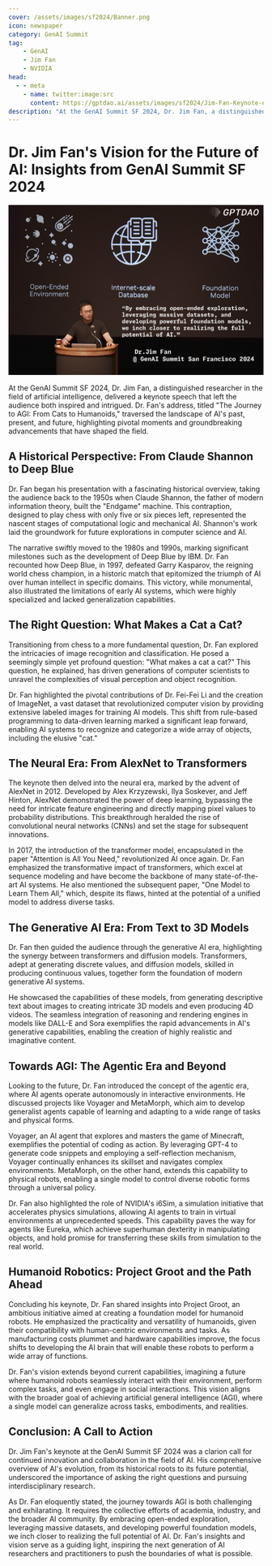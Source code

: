 ```yaml
---
cover: /assets/images/sf2024/Banner.png
icon: newspaper
category: GenAI Summit
tag:
    - GenAI
    - Jim Fan
    - NVIDIA
head:
  - - meta
    - name: twitter:image:src
      content: https://gptdao.ai/assets/images/sf2024/Jim-Fan-Keynote-en.png
description: "At the GenAI Summit SF 2024, Dr. Jim Fan, a distinguished researcher in the field of artificial intelligence, delivered a keynote speech that left the audience both inspired and intrigued. Dr. Fan's address, titled The Journey to AGI: From Cats to Humanoids, traversed the landscape of AI's past, present, and future, highlighting pivotal moments and groundbreaking advancements that have shaped the field."
---
```


# Dr. Jim Fan's Vision for the Future of AI: Insights from GenAI Summit SF 2024

![Dr. Jim Fan Keynote Speech at GenAI Summit San Francisco 2024](/assets/images/sf2024/Jim-Fan-Keynote-en.png)

At the GenAI Summit SF 2024, Dr. Jim Fan, a distinguished researcher in the field of artificial intelligence, delivered a keynote speech that left the audience both inspired and intrigued. Dr. Fan's address, titled "The Journey to AGI: From Cats to Humanoids," traversed the landscape of AI's past, present, and future, highlighting pivotal moments and groundbreaking advancements that have shaped the field.

## A Historical Perspective: From Claude Shannon to Deep Blue
Dr. Fan began his presentation with a fascinating historical overview, taking the audience back to the 1950s when Claude Shannon, the father of modern information theory, built the "Endgame" machine. This contraption, designed to play chess with only five or six pieces left, represented the nascent stages of computational logic and mechanical AI. Shannon's work laid the groundwork for future explorations in computer science and AI.

The narrative swiftly moved to the 1980s and 1990s, marking significant milestones such as the development of Deep Blue by IBM. Dr. Fan recounted how Deep Blue, in 1997, defeated Garry Kasparov, the reigning world chess champion, in a historic match that epitomized the triumph of AI over human intellect in specific domains. This victory, while monumental, also illustrated the limitations of early AI systems, which were highly specialized and lacked generalization capabilities.

## The Right Question: What Makes a Cat a Cat?
Transitioning from chess to a more fundamental question, Dr. Fan explored the intricacies of image recognition and classification. He posed a seemingly simple yet profound question: "What makes a cat a cat?" This question, he explained, has driven generations of computer scientists to unravel the complexities of visual perception and object recognition.

Dr. Fan highlighted the pivotal contributions of Dr. Fei-Fei Li and the creation of ImageNet, a vast dataset that revolutionized computer vision by providing extensive labeled images for training AI models. This shift from rule-based programming to data-driven learning marked a significant leap forward, enabling AI systems to recognize and categorize a wide array of objects, including the elusive "cat."

## The Neural Era: From AlexNet to Transformers
The keynote then delved into the neural era, marked by the advent of AlexNet in 2012. Developed by Alex Krzyzewski, Ilya Soskever, and Jeff Hinton, AlexNet demonstrated the power of deep learning, bypassing the need for intricate feature engineering and directly mapping pixel values to probability distributions. This breakthrough heralded the rise of convolutional neural networks (CNNs) and set the stage for subsequent innovations.

In 2017, the introduction of the transformer model, encapsulated in the paper "Attention is All You Need," revolutionized AI once again. Dr. Fan emphasized the transformative impact of transformers, which excel at sequence modeling and have become the backbone of many state-of-the-art AI systems. He also mentioned the subsequent paper, "One Model to Learn Them All," which, despite its flaws, hinted at the potential of a unified model to address diverse tasks.

## The Generative AI Era: From Text to 3D Models
Dr. Fan then guided the audience through the generative AI era, highlighting the synergy between transformers and diffusion models. Transformers, adept at generating discrete values, and diffusion models, skilled in producing continuous values, together form the foundation of modern generative AI systems.

He showcased the capabilities of these models, from generating descriptive text about images to creating intricate 3D models and even producing 4D videos. The seamless integration of reasoning and rendering engines in models like DALL-E and Sora exemplifies the rapid advancements in AI's generative capabilities, enabling the creation of highly realistic and imaginative content.

## Towards AGI: The Agentic Era and Beyond
Looking to the future, Dr. Fan introduced the concept of the agentic era, where AI agents operate autonomously in interactive environments. He discussed projects like Voyager and MetaMorph, which aim to develop generalist agents capable of learning and adapting to a wide range of tasks and physical forms.

Voyager, an AI agent that explores and masters the game of Minecraft, exemplifies the potential of coding as action. By leveraging GPT-4 to generate code snippets and employing a self-reflection mechanism, Voyager continually enhances its skillset and navigates complex environments. MetaMorph, on the other hand, extends this capability to physical robots, enabling a single model to control diverse robotic forms through a universal policy.

Dr. Fan also highlighted the role of NVIDIA's i6Sim, a simulation initiative that accelerates physics simulations, allowing AI agents to train in virtual environments at unprecedented speeds. This capability paves the way for agents like Eureka, which achieve superhuman dexterity in manipulating objects, and hold promise for transferring these skills from simulation to the real world.

## Humanoid Robotics: Project Groot and the Path Ahead
Concluding his keynote, Dr. Fan shared insights into Project Groot, an ambitious initiative aimed at creating a foundation model for humanoid robots. He emphasized the practicality and versatility of humanoids, given their compatibility with human-centric environments and tasks. As manufacturing costs plummet and hardware capabilities improve, the focus shifts to developing the AI brain that will enable these robots to perform a wide array of functions.

Dr. Fan's vision extends beyond current capabilities, imagining a future where humanoid robots seamlessly interact with their environment, perform complex tasks, and even engage in social interactions. This vision aligns with the broader goal of achieving artificial general intelligence (AGI), where a single model can generalize across tasks, embodiments, and realities.

## Conclusion: A Call to Action
Dr. Jim Fan's keynote at the GenAI Summit SF 2024 was a clarion call for continued innovation and collaboration in the field of AI. His comprehensive overview of AI's evolution, from its historical roots to its future potential, underscored the importance of asking the right questions and pursuing interdisciplinary research.

As Dr. Fan eloquently stated, the journey towards AGI is both challenging and exhilarating. It requires the collective efforts of academia, industry, and the broader AI community. By embracing open-ended exploration, leveraging massive datasets, and developing powerful foundation models, we inch closer to realizing the full potential of AI. Dr. Fan's insights and vision serve as a guiding light, inspiring the next generation of AI researchers and practitioners to push the boundaries of what is possible.